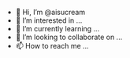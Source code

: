 - 👋 Hi, I’m @aisucream
- 👀 I’m interested in ...
- 🌱 I’m currently learning ...
- 💞️ I’m looking to collaborate on ...
- 📫 How to reach me ...

<!---
aisucream/aisucream is a ✨ special ✨ repository because its `README.md` (this file) appears on your GitHub profile.
You can click the Preview link to take a look at your changes.
--->
